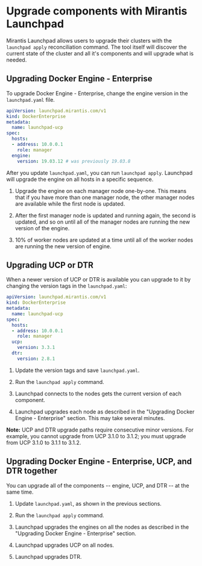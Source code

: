 # Upgrade components with Mirantis Launchpad

Mirantis Launchpad allows users to upgrade their clusters with the `launchpad apply` reconciliation command. The tool itself will discover the current state of the cluster and all it's components and will upgrade what is needed.

## Upgrading Docker Engine - Enterprise

To upgrade Docker Engine - Enterprise, change the engine version in the `launchpad.yaml` file.

```yaml
apiVersion: launchpad.mirantis.com/v1
kind: DockerEnterprise
metadata:
  name: launchpad-ucp
spec:
  hosts:
  - address: 10.0.0.1
    role: manager
  engine:
    version: 19.03.12 # was previously 19.03.8
```
After you update `launchpad.yaml`, you can run `launchpad apply`. Launchpad will upgrade the engine on all hosts in a specific sequence.

1. Upgrade the engine on each manager node one-by-one. This means that if you have more than one manager node, the other manager nodes are available while the first node is updated.

2. After the first manager node is updated and running again, the second is updated, and so on until all of the manager nodes are running the new version of the engine.

3. 10% of worker nodes are updated at a time until all of the worker nodes are running the new version of engine.

## Upgrading UCP or DTR

When a newer version of UCP or DTR is available you can upgrade to it by changing the version tags in the `launchpad.yaml`:

```yaml
apiVersion: launchpad.mirantis.com/v1
kind: DockerEnterprise
metadata:
  name: launchpad-ucp
spec:
  hosts:
  - address: 10.0.0.1
    role: manager
  ucp:
    version: 3.3.1
  dtr:
    version: 2.8.1
```

1. Update the version tags and save `launchpad.yaml`.

2. Run the `launchpad apply` command.

3. Launchpad connects to the nodes gets the current version of each component.

4. Launchpad upgrades each node as described in the "Upgrading Docker Engine - Enterprise" section. This may take several minutes.

**Note:** UCP and DTR upgrade paths require consecutive minor versions. For example, you cannot upgrade from UCP 3.1.0 to 3.1.2; you must upgrade from UCP 3.1.0 to 3.1.1 to 3.1.2.

## Upgrading Docker Engine - Enterprise, UCP, and DTR together

You can upgrade all of the components -- engine, UCP, and DTR -- at the same time.

1. Update `launchpad.yaml`, as shown in the previous sections.

2. Run the `launchpad apply` command.

3. Launchpad upgrades the engines on all the nodes as described in the "Upgrading Docker Engine - Enterprise" section.

4. Launchpad upgrades UCP on all nodes.

5. Launchpad upgrades DTR.

